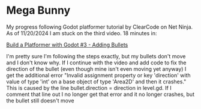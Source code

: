 # Mega Bunny
My progress following Godot platformer tutorial by ClearCode on Net Ninja. As of 11/20/2024 I am stuck on the third video. 18 minutes in: 
 
[Build a Platformer with Godot #3 - Adding Bullets](https://youtu.be/7ijfcTN4g0Y?si=ZmK6rBFlKQP7Ist3&t=1080)

I'm pretty sure I'm following the steps exactly, but my bullets don't move and I don't know why. If I continue with the video and add code to fix the direction of the bullet (even though mine isn't even moving yet anyway) I get the additional error "Invalid assignment property or key 'direction' with value of type 'int' on a base object of type 'Area2D' and then it crashes." This is caused by the line bullet.direction = direction in level.gd. If I comment that line out I no longer get that error and it no longer crashes, but the bullet still doesn't move
